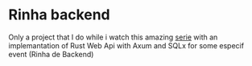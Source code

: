 # Rinha backend
Only a project that I do while i watch this amazing [serie](https://www.youtube.com/watch?v=zkP6zA69Vd4&list=PLeanNrJr5pnYT3mQeQ0xd58162GJ9-0DJ&index=7) with an implemantation of Rust Web Api with Axum and SQLx for some especif event (Rinha de Backend)
